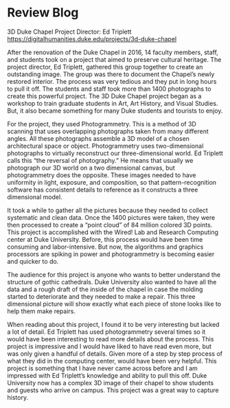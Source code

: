 # Review Blog


3D Duke Chapel
Project Director: Ed Triplett
https://digitalhumanities.duke.edu/projects/3d-duke-chapel

After the renovation of the Duke Chapel in 2016, 14 faculty members, staff, and students took on a project that aimed to preserve cultural heritage. 
The project director, Ed Triplett, gathered this group together to create an outstanding image. 
The group was there to document the Chapel’s newly restored interior. The process was very tedious and they put in long hours to pull it off. 
The students and staff  took more than 1400 photographs to create this powerful project. 
The 3D Duke Chapel project began as a workshop to train graduate students in Art, Art History, and Visual Studies. 
But, it also became something for many Duke students and tourists to enjoy.
 
For the project, they used Photogrammetry. This is a method of 3D scanning that uses overlapping photographs taken from many different angles. 
All these photographs assemble a 3D model of a chosen architectural space or object. 
Photogrammetry uses two-dimensional photographs to virtually reconstruct our three-dimensional world. 
Ed Triplett calls this “the reversal of photography.” 
He means that usually we photograph our 3D world on a two dimensional canvas, but photogrammetry does the opposite. 
These images needed to have uniformity in light, exposure, and composition, so that pattern-recognition software has consistent details to reference as it constructs a three dimensional model.
 
It took a while to gather all the pictures because they needed to collect systematic and clean data. 
Once the 1400 pictures were taken, they were then processed to create a “point cloud” of 84 million colored 3D points. 
This project is accomplished with the Wired! Lab and Research Computing center at Duke University. 
Before, this process would have been time consuming and labor-intensive. 
But now, the algorithms and graphics processors are spiking in power and photogrammetry is becoming easier and quicker to do.
 
The audience for this project is anyone who wants to better understand the structure of  gothic cathedrals. 
Duke University also wanted to have all the data and a rough draft of the inside of the chapel in case the molding started to deteriorate and they needed to make a repair. 
This three dimensional picture will show exactly what each piece of stone looks like to help them make repairs.
 
When reading about this project, I found it to be very interesting but lacked a lot of detail. 
Ed Triplett has used photogrammetry several times so it would have been interesting to read more details about the process. 
This project is impressive and I would have liked to have read even more, but was only given a handful of details. 
Given more of a step by step process of what they did in the computing center, would have been very helpful. 
This project is something that I have never came across before and I am impressed with Ed Triplett’s knowledge and ability to pull this off. 
Duke University now has a complex 3D image of their chapel to show students and guests who arrive on campus. 
This project was a great way to capture history.

